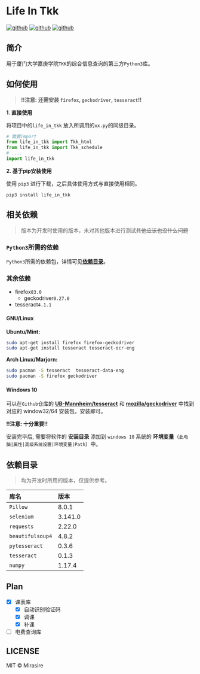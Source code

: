 # Life In Tkk

<p align="left">
<a href="https://github.com/Mirasire"><img src="https://img.shields.io/badge/XUJC-Life%20In%20Tkk-blue.svg" alt="github"></a>
<a href="https://github.com/Mirasire"><img src="https://img.shields.io/github/languages/top/Mirasire/Life-In-Tkk.svg" alt="github"></a>
<a href="https://github.com/Mirasire"><img src="https://img.shields.io/github/license/Mirasire/Life-In-Tkk.svg" alt="github"></a>
</p>

## 简介

用于厦门大学嘉庚学院`TKK`的综合信息查询的第三方`Python3`库。

## 如何使用

> __!!注意: 还需安装 `firefox`, `geckodriver`, `tesseract`!!__

__1. 直接使用__

将项目中的`life_in_tkk` 放入所调用的`xx.py`的同级目录。

```python
# 需要import
from life_in_tkk import Tkk_html
from life_in_tkk import Tkk_schedule
# ....
import life_in_tkk
```

__2. 基于pip安装使用__

使用 `pip3` 进行下载，之后具体使用方式与直接使用相同。

```
pip3 install life_in_tkk
```

## 相关依赖

> 版本为开发时使用的版本，未对其他版本进行测试~~其他应该也没什么问题~~

### `Python3`所需的依赖

`Python3`所需的依赖包，详情可见[**依赖目录**](#依赖目录)。

### 其余依赖

- firefox`83.0`
  - geckodriver`0.27.0`
- tesseract`4.1.1`

#### GNU/Linux

__Ubuntu/Mint:__

```bash
sudo apt-get install firefox firefox-geckodriver 
sudo apt-get install tesseract tesseract-ocr-eng
```
__Arch Linux/Marjorn:__

```bash
sudo pacman -S tesseract  tesseract-data-eng
sudo pacman -S firefox geckodriver 
```
#### Windows 10

可以在`Github`仓库的 [**UB-Mannheim/tesseract**](https://github.com/UB-Mannheim/tesseract/wiki) 和 [**mozilla/geckodriver**](https://github.com/mozilla/geckodriver/releases) 中找到对应的 window32/64 安装包，安装即可。

__!!注意: 十分重要!!__

安装完毕后, 需要将软件的 __安装目录__ 添加到 `windows 10` 系统的 __环境变量__（`此电脑|属性|高级系统设置|环境变量|Path`）中。

## 依赖目录

> 均为开发时所用的版本，仅提供参考。

| 库名             | 版本    |
|:-----------------|:--------|
| `Pillow`         | 8.0.1   |
| `selenium`       | 3.141.0 |
| `requests`       | 2.22.0  |
| `beautifulsoup4` | 4.8.2   |
| `pytesseract`    | 0.3.6   |
| `tesseract`      | 0.1.3   |
| `numpy`          | 1.17.4  |


## Plan

- [X] 课表库
   - [X] 自动识别验证码
   - [X] 调课
   - [X] 补课
- [ ] 电费查询库

## LICENSE

MIT &copy; Mirasire
